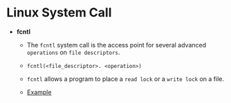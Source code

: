 # Linux System Call

* __fcntl__

    * The `fcntl` system call is the access point for several advanced `operations` on `file descriptors`. 

    * `fcntl(<file_descriptor>. <operation>)`

    * `fcntl` allows a program to place a `read lock` or a `write lock` on a file.

    * [Example](https://www.informit.com/articles/article.aspx?p=23618&seqNum=4)